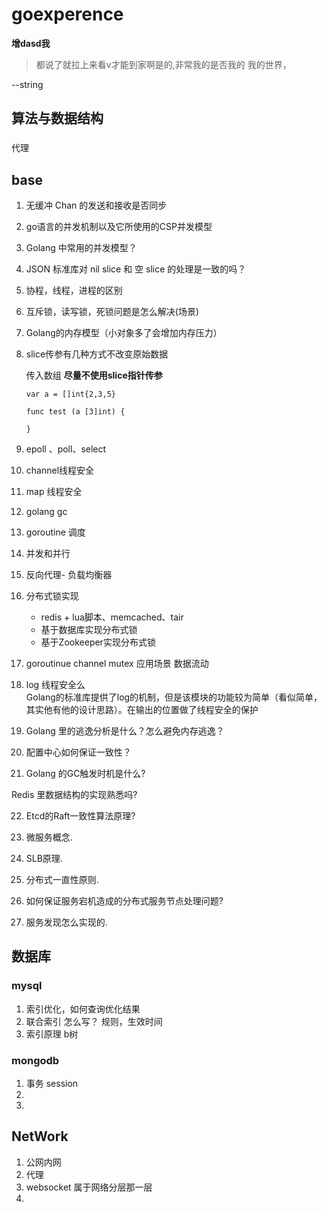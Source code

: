 # goexperence

**增dasd我**
>都说了就拉上来看v才能到家啊是的,非常我的是否我的 我的世界，


--string
## 算法与数据结构
### 
代理

## base
1. 无缓冲 Chan 的发送和接收是否同步
2. go语言的并发机制以及它所使用的CSP并发模型
3. Golang 中常用的并发模型？
4. JSON 标准库对 nil slice 和 空 slice 的处理是一致的吗？
5. 协程，线程，进程的区别
6. 互斥锁，读写锁，死锁问题是怎么解决(场景)
7. Golang的内存模型（小对象多了会增加内存压力）
8. slice传参有几种方式不改变原始数据

    传入数组 **尽量不使用slice指针传参**
    ```
    var a = []int{2,3,5}
    
    func test (a [3]int) {

    }
    ```
9.  epoll 、poll、select
10. channel线程安全
11. map 线程安全
12. golang gc
13. goroutine 调度
14. 并发和并行
15. 反向代理- 负载均衡器
16. 分布式锁实现
    - redis + lua脚本、memcached、tair
    - 基于数据库实现分布式锁
    - 基于Zookeeper实现分布式锁
17. goroutinue channel mutex 应用场景
    数据流动
18. log 线程安全么  
    Golang的标准库提供了log的机制，但是该模块的功能较为简单（看似简单，其实他有他的设计思路）。在输出的位置做了线程安全的保护
19. Golang 里的逃逸分析是什么？怎么避免内存逃逸？

20. 配置中心如何保证一致性？

21. Golang 的GC触发时机是什么?

Redis 里数据结构的实现熟悉吗?

22. Etcd的Raft一致性算法原理?

23. 微服务概念.

24. SLB原理.

25. 分布式一直性原则.

26. 如何保证服务宕机造成的分布式服务节点处理问题?

27. 服务发现怎么实现的.


## 数据库
### mysql
1. 索引优化，如何查询优化结果
2. 联合索引 怎么写？ 规则，生效时间
3. 索引原理 b树

### mongodb
1. 事务 session
2. 
3. 
## NetWork
1. 公网内网
2. 代理
3. websocket 属于网络分层那一层
4. 
